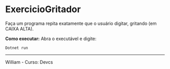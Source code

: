 # ExercicioGritador
Faça um programa repita exatamente que o usuário digitar, gritando (em CAIXA ALTA).

**Como executar:**
Abra o executável e digite:
````
Dotnet run
````
----
William - Curso: Devcs